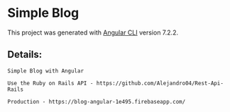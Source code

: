 # Simple Blog

This project was generated with [Angular CLI](https://github.com/angular/angular-cli) version 7.2.2.

## Details:
```
Simple Blog with Angular
```
```
Use the Ruby on Rails API - https://github.com/Alejandro04/Rest-Api-Rails
```
```
Production - https://blog-angular-1e495.firebaseapp.com/
```
